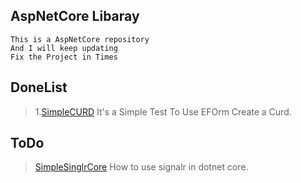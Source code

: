 AspNetCore Libaray
-----------------
```
This is a AspNetCore repository 
And I will keep updating
Fix the Project in Times
```
DoneList
-------------

> 1.[SimpleCURD](/SimpleCURD.md) It's a Simple Test To Use EFOrm Create a Curd.

ToDo
--------------
> [SimpleSinglrCore](/SimpleSignalrCore.md) How to use signalr in dotnet core.
